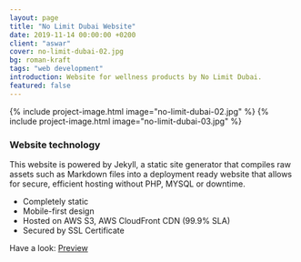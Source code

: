 ```yaml
---
layout: page
title: "No Limit Dubai Website"
date: 2019-11-14 00:00:00 +0200
client: "aswar"
cover: no-limit-dubai-02.jpg
bg: roman-kraft
tags: "web development"
introduction: Website for wellness products by No Limit Dubai.
featured: false
---
```


{% include project-image.html image="no-limit-dubai-02.jpg" %}
{% include project-image.html image="no-limit-dubai-03.jpg" %}

### Website technology

This website is powered by Jekyll, a static site generator that compiles raw assets such as Markdown files into a deployment ready website that allows for secure, efficient hosting without PHP, MYSQL or downtime.

- Completely static
- Mobile-first design
- Hosted on AWS S3, AWS CloudFront CDN (99.9% SLA)
- Secured by SSL Certificate

Have a look: [Preview](https://d2020ke6kgm7zr.cloudfront.net)
